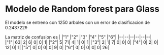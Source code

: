 # Modelo de Random forest para Glass
El modelo se entreno con  1250 arboles con un error de clasificacion de 0.2437229

La matriz de confusion es
|  |"1" |"2" |"3" |"4" |"5" |"6"|
|--|--|--|--|--|--|
|"1"| 63| 2| 6| 0| 0| 1|
|"2"| 5| 71| 4| 1| 0| 1|
|"3"| 2| 1| 7| 0| 0| 0|
|"4"| 0| 2| 0| 12| 0| 1|
|"5"| 0| 0| 0| 0| 9| 0|
|"6"| 0| 0| 0| 0| 0| 26|
